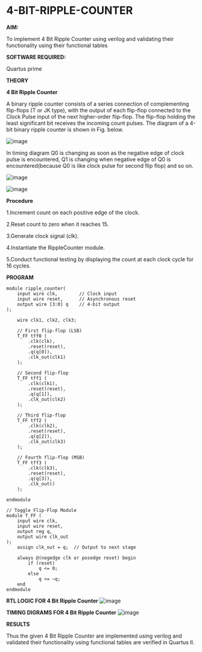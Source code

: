 # 4-BIT-RIPPLE-COUNTER

**AIM:**

To implement  4 Bit Ripple Counter using verilog and validating their functionality using their functional tables

**SOFTWARE REQUIRED:**

Quartus prime

**THEORY**

**4 Bit Ripple Counter**

A binary ripple counter consists of a series connection of complementing flip-flops (T or JK type), with the output of each flip-flop connected to the Clock Pulse input of the next higher-order flip-flop. The flip-flop holding the least significant bit receives the incoming count pulses. The diagram of a 4-bit binary ripple counter is shown in Fig. below.

![image](https://github.com/naavaneetha/4-BIT-RIPPLE-COUNTER/assets/154305477/cb4b74d4-31ab-4359-95d0-d22e67daba13)

In timing diagram Q0 is changing as soon as the negative edge of clock pulse is encountered, Q1 is changing when negative edge of Q0 is encountered(because Q0 is like clock pulse for second flip flop) and so on.

![image](https://github.com/naavaneetha/4-BIT-RIPPLE-COUNTER/assets/154305477/a573a7d6-014e-4e54-93e6-e2ac9530960b)

![image](https://github.com/naavaneetha/4-BIT-RIPPLE-COUNTER/assets/154305477/85e1958a-2fc1-49bb-9a9f-d58ccbf3663c)

**Procedure**

1.Increment count on each positive edge of the clock. 

2.Reset count to zero when it reaches 15.

3.Generate clock signal (clk). 

4.Instantiate the RippleCounter module. 

5.Conduct functional testing by displaying the count at each clock cycle for 16 cycles. 

**PROGRAM**

~~~
module ripple_counter(
    input wire clk,        // Clock input
    input wire reset,      // Asynchronous reset
    output wire [3:0] q    // 4-bit output
);

    wire clk1, clk2, clk3;

    // First flip-flop (LSB)
    T_FF tff0 (
        .clk(clk),
        .reset(reset),
        .q(q[0]),
        .clk_out(clk1)
    );

    // Second flip-flop
    T_FF tff1 (
        .clk(clk1),
        .reset(reset),
        .q(q[1]),
        .clk_out(clk2)
    );

    // Third flip-flop
    T_FF tff2 (
        .clk(clk2),
        .reset(reset),
        .q(q[2]),
        .clk_out(clk3)
    );

    // Fourth flip-flop (MSB)
    T_FF tff3 (
        .clk(clk3),
        .reset(reset),
        .q(q[3]),
        .clk_out()
    );

endmodule
~~~
~~~
// Toggle Flip-Flop Module
module T_FF (
    input wire clk,
    input wire reset,
    output reg q,
    output wire clk_out
);
    assign clk_out = q;  // Output to next stage

    always @(negedge clk or posedge reset) begin
        if (reset)
            q <= 0;
        else
            q <= ~q;
    end
endmodule
~~~

**RTL LOGIC FOR 4 Bit Ripple Counter**
![image](https://github.com/user-attachments/assets/c9d1d422-e1fe-44b9-9563-4f07511a46b2)


**TIMING DIGRAMS FOR 4 Bit Ripple Counter**
![image](https://github.com/user-attachments/assets/528ab066-d0f4-4cd8-992a-d8f9d616b962)


**RESULTS**

Thus the given 4 Bit Ripple Counter are implemented using verilog and validated their functionality using functional tables are verified in Quartus II.
